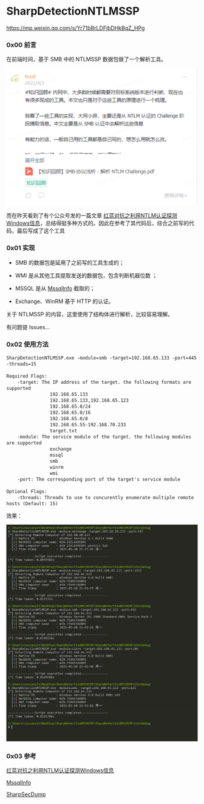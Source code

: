 # SharpDetectionNTLMSSP

https://mp.weixin.qq.com/s/Yr71bBrLDFjbDHkBqZ_HPg

### 0x00 前言

在前端时间，基于 SMB 中的 NTLMSSP 数据包做了一个解析工具。

![](blog_2021-05-09_20-17-40.png)

而在昨天看到了有个公众号发的一篇文章 [红蓝对抗之利用NTLM认证探测Windows信息](https://mp.weixin.qq.com/s/yBFGrb9D8nmO0KLGjYds8g)，总结得挺多种方式的。因此在参考了其代码后，综合之前写的代码，最后写成了这个工具



### 0x01 实现

- SMB 的数据包是延用了之前写的工具生成的；
- WMI 是从其他工具提取发送的数据包，包含判断机器位数 ；

- MSSQL 是从 [MssqlInfo](https://github.com/FeigongSec/NTLMINFO/blob/main/MssqlInfo/MssqlInfo/Program.cs#L29-L68) 截取的；
- Exchange、WinRM 基于 HTTP 的认证。

关于 NTLMSSP 的内容，这里使用了结构体进行解析，比较容易理解。

有问题提 Issues...

### 0x02 使用方法

```
SharpDetectionNTLMSSP.exe -module=smb -target=192.168.65.133 -port=445 -threads=15

Required Flags:
	-target: The IP address of the target. the following formats are supported
				192.168.65.133
				192.168.65.133,192.168.65.123
				192.168.65.0/24
				192.168.65.0/16
				192.168.65.0/8
				192.168.65.55-192.168.70.233
				target.txt
	-module: The service module of the target. the following modules are supported
				exchange
				mssql
				smb
				winrm
				wmi
	-port: The corresponding port of the target's service module

Optional Flags:
	-threads: Threads to use to concurently enumerate multiple remote hosts (Default: 15)
```

效果：

![](blog_2021-05-10_21-43-10.png)

### 0x03 参考

[红蓝对抗之利用NTLM认证探测Windows信息](https://mp.weixin.qq.com/s/yBFGrb9D8nmO0KLGjYds8g)

[MssqlInfo](https://github.com/FeigongSec/NTLMINFO/blob/main/MssqlInfo/MssqlInfo/Program.cs#L29-L68)

[SharpSecDump](https://github.com/G0ldenGunSec/SharpSecDump/blob/master/SharpSecDump/Program.cs#L18-L92)